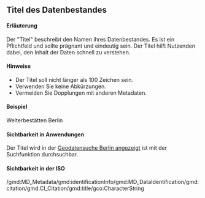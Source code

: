 ## Titel des Datenbestandes

#### Erläuterung
Der "Titel" beschreibt den Namen ihres Datenbestandes. Es ist ein Pflichtfeld und sollte prägnant und eindeutig sein. Der Titel hilft Nutzenden dabei, den Inhalt der Daten schnell zu verstehen.

#### Hinweise
* Der Titel soll nicht länger als 100 Zeichen sein.
* Verwenden Sie keine Abkürzungen.
* Vermeiden Sie Dopplungen mit anderen Metadaten.

#### Beispiel
Welterbestätten Berlin

#### Sichtbarkeit in Anwendungen
Der Titel wird in der [Geodatensuche Berlin angezeigt](https://gdi.berlin.de/geonetwork/srv/ger/catalog.search#/metadata/4949391f-a7a9-4b24-b855-5e8dbf5e3f6d) ist mit der Suchfunktion durchsuchbar.

#### Sichtbarkeit in der ISO
/gmd:MD_Metadata/gmd:identificationInfo/gmd:MD_DataIdentification/gmd:citation/gmd:CI_Citation/gmd:title/gco:CharacterString
